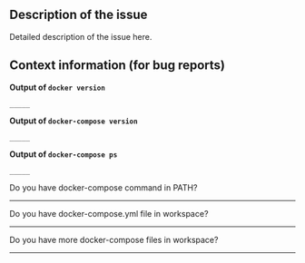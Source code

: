 ## Description of the issue

Detailed description of the issue here.

## Context information (for bug reports)

**Output of `docker version`**
```
_____
```

**Output of `docker-compose version`**
```
_____
```

**Output of `docker-compose ps`**
```
_____
```

Do you have docker-compose command in PATH?
_____

Do you have docker-compose.yml file in workspace?
_____

Do you have more docker-compose files in workspace?
_____
